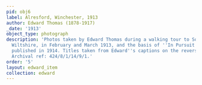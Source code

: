 ```yaml
---
pid: obj6
label: Alresford, Winchester, 1913
author: Edward Thomas (1878-1917)
_date: '1913'
object_type: photograph
description: 'Photos taken by Edward Thomas during a walking tour to Somerset and
  Wiltshire, in February and March 1913, and the basis of ''In Pursuit of Spring'',
  published in 1914. Titles taken from Edward''s captions on the reverse. 72 x 100mm.
  Archival ref: 424/8/1/14/9/1.'
order: '5'
layout: edward_item
collection: edward
---
```

